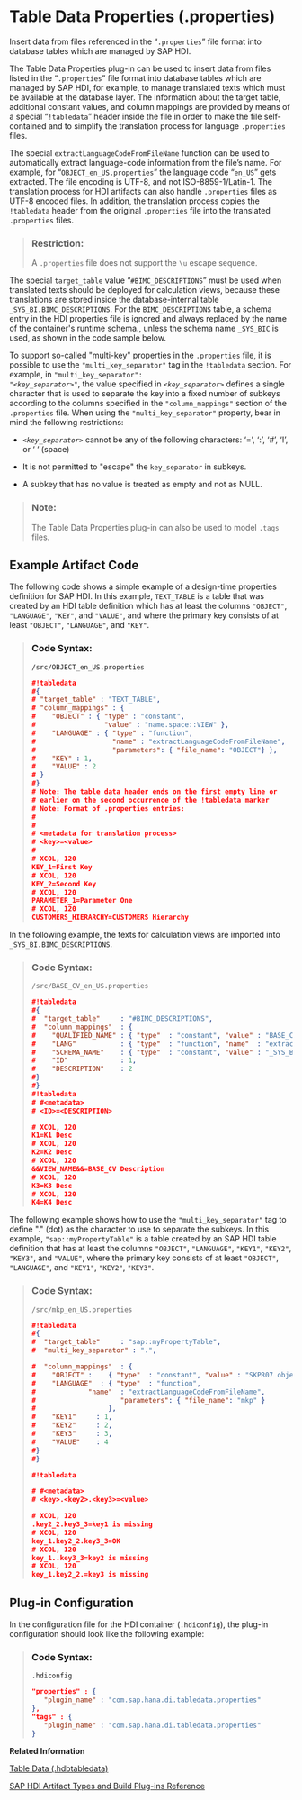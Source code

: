 <!-- loiof4da2181909f48a6a36904b7f5599780 -->

# Table Data Properties \(.properties\)

Insert data from files referenced in the “`.properties`” file format into database tables which are managed by SAP HDI.



The Table Data Properties plug-in can be used to insert data from files listed in the “`.properties`” file format into database tables which are managed by SAP HDI, for example, to manage translated texts which must be available at the database layer. The information about the target table, additional constant values, and column mappings are provided by means of a special “`!tabledata`” header inside the file in order to make the file self-contained and to simplify the translation process for language `.properties` files.

The special `extractLanguageCodeFromFileName` function can be used to automatically extract language-code information from the file’s name. For example, for “`OBJECT_en_US.properties`” the language code “`en_US`” gets extracted. The file encoding is UTF-8, and not ISO-8859-1/Latin-1. The translation process for HDI artifacts can also handle `.properties` files as UTF-8 encoded files. In addition, the translation process copies the `!tabledata` header from the original `.properties` file into the translated `.properties` files.

> ### Restriction:  
> A `.properties` file does not support the `\u` escape sequence.

The special `target_table` value “`#BIMC_DESCRIPTIONS`” must be used when translated texts should be deployed for calculation views, because these translations are stored inside the database-internal table `_SYS_BI.BIMC_DESCRIPTIONS`. For the `BIMC_DESCRIPTIONS` table, a schema entry in the HDI properties file is ignored and always replaced by the name of the container's runtime schema., unless the schema name `_SYS_BIC` is used, as shown in the code sample below.

To support so-called "multi-key" properties in the `.properties` file, it is possible to use the `"multi_key_separator"` tag in the `!tabledata` section. For example, in <code>"multi_key_separator": "<i class="varname">&lt;key_separator&gt;</i>"</code>, the value specified in <code><i class="varname">&lt;key_separator&gt;</i></code> defines a single character that is used to separate the key into a fixed number of subkeys according to the columns specified in the `"column_mappings"` section of the `.properties` file. When using the `"multi_key_separator"` property, bear in mind the following restrictions:

-   <code><i class="varname">&lt;key_separator&gt;</i></code> cannot be any of the following characters: ‘=’, ‘:’, ‘\#’, ‘!’, or ‘ ‘ \(space\)

-   It is not permitted to "escape" the `key_separator` in subkeys.

-   A subkey that has no value is treated as empty and not as NULL.


> ### Note:  
> The Table Data Properties plug-in can also be used to model `.tags` files.



<a name="loiof4da2181909f48a6a36904b7f5599780__section_w1k_2f3_1hb"/>

## Example Artifact Code

The following code shows a simple example of a design-time properties definition for SAP HDI. In this example, `TEXT_TABLE` is a table that was created by an HDI table definition which has at least the columns `"OBJECT"`, `"LANGUAGE"`, `"KEY"`, and `"VALUE"`, and where the primary key consists of at least `"OBJECT"`, `"LANGUAGE"`, and `"KEY"`.

> ### Code Syntax:  
> `/src/OBJECT_en_US.properties`
> 
> ```json
> #!tabledata 
> #{ 
> # "target_table" : "TEXT_TABLE", 
> # "column_mappings" : { 
> #    "OBJECT" : { "type" : "constant", 
> #                 "value" : "name.space::VIEW" }, 
> #    "LANGUAGE" : { "type" : "function", 
> #                   "name" : "extractLanguageCodeFromFileName", 
> #                   "parameters": { "file_name": "OBJECT"} }, 
> #    "KEY" : 1, 
> #    "VALUE" : 2 
> # } 
> #} 
> # Note: The table data header ends on the first empty line or  
> # earlier on the second occurrence of the !tabledata marker 
> # Note: Format of .properties entries: 
> # 
> # 
> # <metadata for translation process> 
> # <key>=<value> 
> # 
> # XCOL, 120 
> KEY_1=First Key 
> # XCOL, 120 
> KEY_2=Second Key 
> # XCOL, 120 
> PARAMETER_1=Parameter One 
> # XCOL, 120 
> CUSTOMERS_HIERARCHY=CUSTOMERS Hierarchy
> ```

In the following example, the texts for calculation views are imported into `_SYS_BI.BIMC_DESCRIPTIONS`.

> ### Code Syntax:  
> `/src/BASE_CV_en_US.properties`
> 
> ```json
> #!tabledata
> #{
> #  "target_table"     : "#BIMC_DESCRIPTIONS",
> #  "column_mappings"  : {
> #    "QUALIFIED_NAME" : { "type"  : "constant", "value" : "BASE_CV" },
> #    "LANG"           : { "type"  : "function", "name"  : "extractLanguageCodeFromFileName", "parameters": { "file_name": "BASE_CV" } },
> #    "SCHEMA_NAME"    : { "type"  : "constant", "value" : "_SYS_BIC" },
> #    "ID"             : 1,
> #    "DESCRIPTION"    : 2
> #}
> #}
> #!tabledata
> # #<metadata>
> # <ID>=<DESCRIPTION>
> 
> # XCOL, 120
> K1=K1 Desc
> # XCOL, 120
> K2=K2 Desc
> # XCOL, 120
> &&VIEW_NAME&&=BASE_CV Description
> # XCOL, 120
> K3=K3 Desc
> # XCOL, 120
> K4=K4 Desc
> 
> ```

The following example shows how to use the `"multi_key_separator"` tag to define "." \(dot\) as the character to use to separate the subkeys. In this example, `"sap::myPropertyTable"` is a table created by an SAP HDI table definition that has at least the columns `"OBJECT"`, `"LANGUAGE"`, `"KEY1"`, `"KEY2"`, `"KEY3"`, and `"VALUE"`, where the primary key consists of at least `"OBJECT"`, `"LANGUAGE"`, and `"KEY1"`, `"KEY2"`, `"KEY3"`.

> ### Code Syntax:  
> `/src/mkp_en_US.properties`
> 
> ```json
> #!tabledata
> #{ 
> #  "target_table"     : "sap::myPropertyTable",
> #  "multi_key_separator" : ".",
> 
> #  "column_mappings"  : {
> #    "OBJECT" :    { "type"  : "constant", "value" : "SKPR07 object" },
> #    "LANGUAGE"  : { "type"  : "function", 
> #		        "name"  : "extractLanguageCodeFromFileName", 
> #                     "parameters": { "file_name": "mkp" } 
> #                  },
> #    "KEY1"     : 1,
> #    "KEY2"     : 2,
> #    "KEY3"     : 3,
> #    "VALUE"    : 4
> #}
> #}
> 
> #!tabledata
> 
> # #<metadata>
> # <key>.<key2>.<key3>=<value>
> 
> # XCOL, 120 
> .key2_2.key3_3=key1 is missing
> # XCOL, 120 
> key_1.key2_2.key3_3=OK
> # XCOL, 120
> key_1..key3_3=key2 is missing
> # XCOL, 120 
> key_1.key2_2.=key3 is missing
> 
> ```



<a name="loiof4da2181909f48a6a36904b7f5599780__section_wlm_df3_1hb"/>

## Plug-in Configuration

In the configuration file for the HDI container \(`.hdiconfig`\), the plug-in configuration should look like the following example:

> ### Code Syntax:  
> `.hdiconfig`
> 
> ```json
> "properties" : {
>    "plugin_name" : "com.sap.hana.di.tabledata.properties" 
> }, 
> "tags" : { 
>    "plugin_name" : "com.sap.hana.di.tabledata.properties"
> }
> ```

**Related Information**  


[Table Data \(.hdbtabledata\)](table-data-hdbtabledata-35c4dd8.md "Insert data from other files (for example, CSV, .properties, or .tags files) into database tables.")

[SAP HDI Artifact Types and Build Plug-ins Reference](sap-hdi-artifact-types-and-build-plug-ins-reference-9789224.md "The SAP HANA Cloud, SAP HANA database deployment infrastructure (HDI) supports a wide variety of database artifact types, for example, tables, indexes, and views.")

